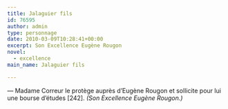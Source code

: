 ```yaml
---
title: Jalaguier fils
id: 76595
author: admin
type: personnage
date: 2010-03-09T10:28:41+00:00
excerpt: Son Excellence Eugène Rougon
novel:
  - excellence
main_name: Jalaguier fils

---
```

_—_ Madame Correur le protège auprès d&rsquo;Eugène Rougon et sollicite pour lui une bourse d&rsquo;études [242]. _(Son Excellence Eugène Rougon.)_